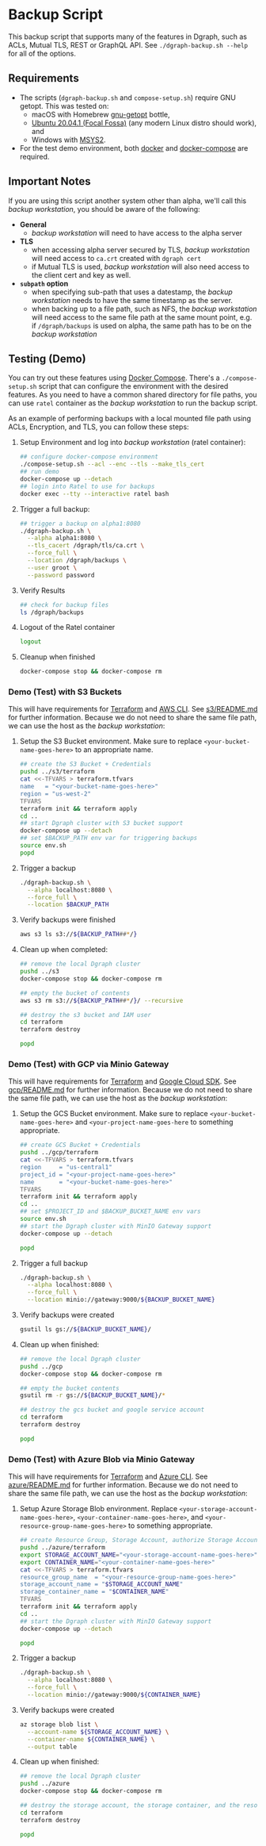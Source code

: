 # Backup Script

This backup script that supports many of the features in Dgraph, such as ACLs, Mutual TLS, REST or GraphQL API.  See `./dgraph-backup.sh --help` for all of the options.

## Requirements

* The scripts (`dgraph-backup.sh` and `compose-setup.sh`) require GNU getopt.  This was tested on:
  * macOS with Homebrew [gnu-getopt](https://formulae.brew.sh/formula/gnu-getopt) bottle,
  * [Ubuntu 20.04.1 (Focal Fossa)](https://releases.ubuntu.com/20.04/) (any modern Linux distro should work), and
  * Windows with [MSYS2](https://www.msys2.org/).
* For the test demo environment, both [docker](https://docs.docker.com/engine/) and [docker-compose](https://docs.docker.com/compose/) are required.

## Important Notes

If you are using this script another system other than alpha, we'll call this *backup workstation*, you should be aware of the following:

* **General**
  * *backup workstation* will need to have access to the alpha server
* **TLS**
  * when accessing alpha server secured by TLS, *backup workstation* will need access to `ca.crt` created with `dgraph cert`
  * if Mutual TLS is used, *backup workstation* will also need access to the client cert and key as well.
* **`subpath` option**
  * when specifying sub-path that uses a datestamp, the *backup workstation* needs to have the same timestamp as the server.
  * when backing up to a file path, such as NFS, the *backup workstation* will need access to the same file path at the same mount point, e.g. if `/dgraph/backups` is used on alpha, the same path has to be on the *backup workstation*

## Testing (Demo)

You can try out these features using [Docker Compose](https://docs.docker.com/compose/).  There's a `./compose-setup.sh` script that can configure the environment with the desired features.  As you need to have a common shared directory for file paths, you can use `ratel` container as the *backup workstation* to run the backup script.

As an example of performing backups with a local mounted file path using ACLs, Encryption, and TLS, you can follow these steps:

1. Setup Environment and log into *backup workstation* (ratel container):
   ```bash
   ## configure docker-compose environment
   ./compose-setup.sh --acl --enc --tls --make_tls_cert
   ## run demo
   docker-compose up --detach
   ## login into Ratel to use for backups
   docker exec --tty --interactive ratel bash
   ```
2. Trigger a full backup:
   ```bash
   ## trigger a backup on alpha1:8080
   ./dgraph-backup.sh \
     --alpha alpha1:8080 \
     --tls_cacert /dgraph/tls/ca.crt \
     --force_full \
     --location /dgraph/backups \
     --user groot \
     --password password
   ```
3. Verify Results
   ```bash
   ## check for backup files
   ls /dgraph/backups
   ```
4. Logout of the Ratel container
   ```bash
   logout
   ```
4. Cleanup when finished
   ```bash
   docker-compose stop && docker-compose rm
   ```

### Demo (Test) with S3 Buckets

This will have requirements for [Terraform](https://www.terraform.io/) and [AWS CLI](https://aws.amazon.com/cli/).  See [s3/README.md](../s3/README.md) for further information.  Because we do not need to share the same file path, we can use the host as the *backup workstation*:

1. Setup the S3 Bucket environment. Make sure to replace `<your-bucket-name-goes-here>` to an appropriate name.
   ```bash
   ## create the S3 Bucket + Credentials
   pushd ../s3/terraform
   cat <<-TFVARS > terraform.tfvars
   name   = "<your-bucket-name-goes-here>"
   region = "us-west-2"
   TFVARS
   terraform init && terraform apply
   cd ..
   ## start Dgraph cluster with S3 bucket support
   docker-compose up --detach
   ## set $BACKUP_PATH env var for triggering backups
   source env.sh
   popd
   ```
2. Trigger a backup
   ```bash
   ./dgraph-backup.sh \
     --alpha localhost:8080 \
     --force_full \
     --location $BACKUP_PATH
   ```
3. Verify backups were finished
   ```bash
   aws s3 ls s3://${BACKUP_PATH##*/}
   ```
4. Clean up when completed:
   ```bash
   ## remove the local Dgraph cluster
   pushd ../s3
   docker-compose stop && docker-compose rm

   ## empty the bucket of contents
   aws s3 rm s3://${BACKUP_PATH##*/}/ --recursive

   ## destroy the s3 bucket and IAM user
   cd terraform
   terraform destroy

   popd
   ```

### Demo (Test) with GCP via Minio Gateway

This will have requirements for [Terraform](https://www.terraform.io/) and [Google Cloud SDK](https://cloud.google.com/sdk).  See [gcp/README.md](../gcp/README.md) for further information.  Because we do not need to share the same file path, we can use the host as the *backup workstation*:

1. Setup the GCS Bucket environment. Make sure to replace `<your-bucket-name-goes-here>` and `<your-project-name-goes-here` to something appropriate.
   ```bash
   ## create GCS Bucket + Credentials
   pushd ../gcp/terraform
   cat <<-TFVARS > terraform.tfvars
   region     = "us-central1"
   project_id = "<your-project-name-goes-here>"
   name       = "<your-bucket-name-goes-here>"
   TFVARS
   terraform init && terraform apply
   cd ..
   ## set $PROJECT_ID and $BACKUP_BUCKET_NAME env vars
   source env.sh
   ## start the Dgraph cluster with MinIO Gateway support
   docker-compose up --detach

   popd
   ```
2. Trigger a full backup
   ```bash
   ./dgraph-backup.sh \
     --alpha localhost:8080 \
     --force_full \
     --location minio://gateway:9000/${BACKUP_BUCKET_NAME}
   ```
3. Verify backups were created
   ```bash
   gsutil ls gs://${BACKUP_BUCKET_NAME}/
   ```
4. Clean up when finished:
   ```bash
   ## remove the local Dgraph cluster
   pushd ../gcp
   docker-compose stop && docker-compose rm

   ## empty the bucket contents
   gsutil rm -r gs://${BACKUP_BUCKET_NAME}/*

   ## destroy the gcs bucket and google service account
   cd terraform
   terraform destroy

   popd
   ```

### Demo (Test) with Azure Blob via Minio Gateway

This will have requirements for [Terraform](https://www.terraform.io/) and [Azure CLI](https://docs.microsoft.com/en-us/cli/azure/install-azure-cli).  See [azure/README.md](../azure/README.md) for further information.  Because we do not need to share the same file path, we can use the host as the *backup workstation*:

1. Setup Azure Storage Blob environment. Replace `<your-storage-account-name-goes-here>`, `<your-container-name-goes-here>`, and `<your-resource-group-name-goes-here>` to something appropriate.
   ```bash
   ## create Resource Group, Storage Account, authorize Storage Account, Create Storage Container
   pushd ../azure/terraform
   export STORAGE_ACCOUNT_NAME="<your-storage-account-name-goes-here>"
   export CONTAINER_NAME="<your-container-name-goes-here>"
   cat <<-TFVARS > terraform.tfvars
   resource_group_name  = "<your-resource-group-name-goes-here>"
   storage_account_name = "$STORAGE_ACCOUNT_NAME"
   storage_container_name = "$CONTAINER_NAME"
   TFVARS
   terraform init && terraform apply
   cd ..
   ## start the Dgraph cluster with MinIO Gateway support
   docker-compose up --detach

   popd
   ```
2. Trigger a backup
   ```bash
   ./dgraph-backup.sh \
     --alpha localhost:8080 \
     --force_full \
     --location minio://gateway:9000/${CONTAINER_NAME}
   ```
3. Verify backups were created
   ```bash
   az storage blob list \
     --account-name ${STORAGE_ACCOUNT_NAME} \
     --container-name ${CONTAINER_NAME} \
     --output table
   ```
4. Clean up when finished:
   ```bash
   ## remove the local Dgraph cluster
   pushd ../azure
   docker-compose stop && docker-compose rm

   ## destroy the storage account, the storage container, and the resource group
   cd terraform
   terraform destroy

   popd
   ```
